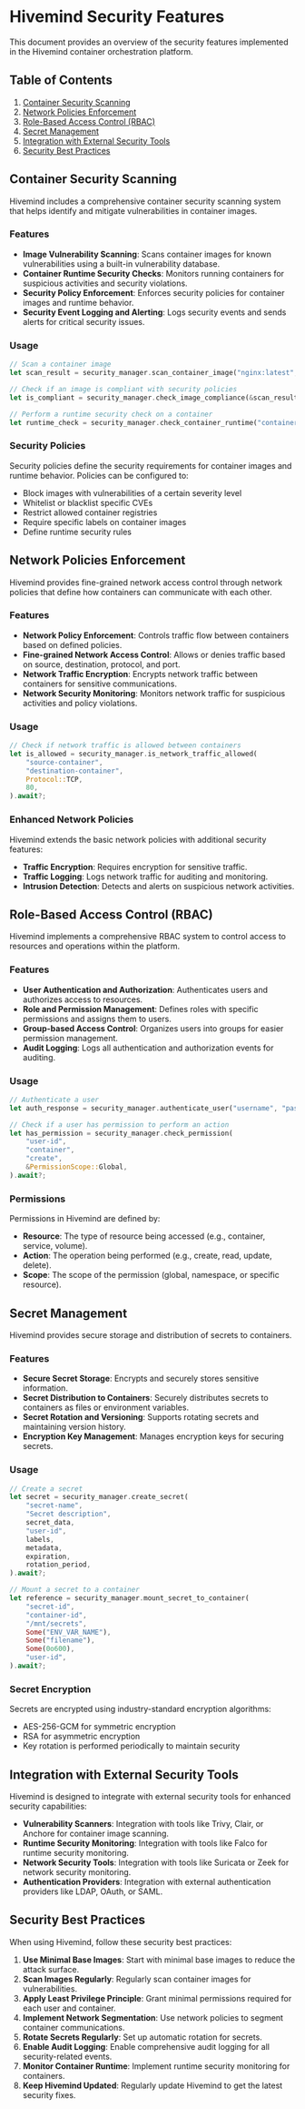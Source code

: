 # Hivemind Security Features

This document provides an overview of the security features implemented in the Hivemind container orchestration platform.

## Table of Contents

1. [Container Security Scanning](#container-security-scanning)
2. [Network Policies Enforcement](#network-policies-enforcement)
3. [Role-Based Access Control (RBAC)](#role-based-access-control-rbac)
4. [Secret Management](#secret-management)
5. [Integration with External Security Tools](#integration-with-external-security-tools)
6. [Security Best Practices](#security-best-practices)

## Container Security Scanning

Hivemind includes a comprehensive container security scanning system that helps identify and mitigate vulnerabilities in container images.

### Features

- **Image Vulnerability Scanning**: Scans container images for known vulnerabilities using a built-in vulnerability database.
- **Container Runtime Security Checks**: Monitors running containers for suspicious activities and security violations.
- **Security Policy Enforcement**: Enforces security policies for container images and runtime behavior.
- **Security Event Logging and Alerting**: Logs security events and sends alerts for critical security issues.

### Usage

```rust
// Scan a container image
let scan_result = security_manager.scan_container_image("nginx:latest", "image-id").await?;

// Check if an image is compliant with security policies
let is_compliant = security_manager.check_image_compliance(&scan_result).await?;

// Perform a runtime security check on a container
let runtime_check = security_manager.check_container_runtime("container-id").await?;
```

### Security Policies

Security policies define the security requirements for container images and runtime behavior. Policies can be configured to:

- Block images with vulnerabilities of a certain severity level
- Whitelist or blacklist specific CVEs
- Restrict allowed container registries
- Require specific labels on container images
- Define runtime security rules

## Network Policies Enforcement

Hivemind provides fine-grained network access control through network policies that define how containers can communicate with each other.

### Features

- **Network Policy Enforcement**: Controls traffic flow between containers based on defined policies.
- **Fine-grained Network Access Control**: Allows or denies traffic based on source, destination, protocol, and port.
- **Network Traffic Encryption**: Encrypts network traffic between containers for sensitive communications.
- **Network Security Monitoring**: Monitors network traffic for suspicious activities and policy violations.

### Usage

```rust
// Check if network traffic is allowed between containers
let is_allowed = security_manager.is_network_traffic_allowed(
    "source-container",
    "destination-container",
    Protocol::TCP,
    80,
).await?;
```

### Enhanced Network Policies

Hivemind extends the basic network policies with additional security features:

- **Traffic Encryption**: Requires encryption for sensitive traffic.
- **Traffic Logging**: Logs network traffic for auditing and monitoring.
- **Intrusion Detection**: Detects and alerts on suspicious network activities.

## Role-Based Access Control (RBAC)

Hivemind implements a comprehensive RBAC system to control access to resources and operations within the platform.

### Features

- **User Authentication and Authorization**: Authenticates users and authorizes access to resources.
- **Role and Permission Management**: Defines roles with specific permissions and assigns them to users.
- **Group-based Access Control**: Organizes users into groups for easier permission management.
- **Audit Logging**: Logs all authentication and authorization events for auditing.

### Usage

```rust
// Authenticate a user
let auth_response = security_manager.authenticate_user("username", "password").await?;

// Check if a user has permission to perform an action
let has_permission = security_manager.check_permission(
    "user-id",
    "container",
    "create",
    &PermissionScope::Global,
).await?;
```

### Permissions

Permissions in Hivemind are defined by:

- **Resource**: The type of resource being accessed (e.g., container, service, volume).
- **Action**: The operation being performed (e.g., create, read, update, delete).
- **Scope**: The scope of the permission (global, namespace, or specific resource).

## Secret Management

Hivemind provides secure storage and distribution of secrets to containers.

### Features

- **Secure Secret Storage**: Encrypts and securely stores sensitive information.
- **Secret Distribution to Containers**: Securely distributes secrets to containers as files or environment variables.
- **Secret Rotation and Versioning**: Supports rotating secrets and maintaining version history.
- **Encryption Key Management**: Manages encryption keys for securing secrets.

### Usage

```rust
// Create a secret
let secret = security_manager.create_secret(
    "secret-name",
    "Secret description",
    secret_data,
    "user-id",
    labels,
    metadata,
    expiration,
    rotation_period,
).await?;

// Mount a secret to a container
let reference = security_manager.mount_secret_to_container(
    "secret-id",
    "container-id",
    "/mnt/secrets",
    Some("ENV_VAR_NAME"),
    Some("filename"),
    Some(0o600),
    "user-id",
).await?;
```

### Secret Encryption

Secrets are encrypted using industry-standard encryption algorithms:

- AES-256-GCM for symmetric encryption
- RSA for asymmetric encryption
- Key rotation is performed periodically to maintain security

## Integration with External Security Tools

Hivemind is designed to integrate with external security tools for enhanced security capabilities:

- **Vulnerability Scanners**: Integration with tools like Trivy, Clair, or Anchore for container image scanning.
- **Runtime Security Monitoring**: Integration with tools like Falco for runtime security monitoring.
- **Network Security Tools**: Integration with tools like Suricata or Zeek for network security monitoring.
- **Authentication Providers**: Integration with external authentication providers like LDAP, OAuth, or SAML.

## Security Best Practices

When using Hivemind, follow these security best practices:

1. **Use Minimal Base Images**: Start with minimal base images to reduce the attack surface.
2. **Scan Images Regularly**: Regularly scan container images for vulnerabilities.
3. **Apply Least Privilege Principle**: Grant minimal permissions required for each user and container.
4. **Implement Network Segmentation**: Use network policies to segment container communications.
5. **Rotate Secrets Regularly**: Set up automatic rotation for secrets.
6. **Enable Audit Logging**: Enable comprehensive audit logging for all security-related events.
7. **Monitor Container Runtime**: Implement runtime security monitoring for containers.
8. **Keep Hivemind Updated**: Regularly update Hivemind to get the latest security fixes.